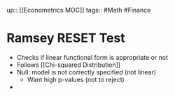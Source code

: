 up:: [[Econometrics MOC]]
tags:: #Math #Finance  
# Ramsey RESET Test
- Checks if linear functional form is appropriate or not
- Follows [[Chi-squared Distribution]]
- Null: model is not correctly specified (not linear)
	- Want high p-values (not to reject)
- 